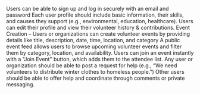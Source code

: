 Users can be able to sign up and log in securely with an email and password
Each user profile should include basic information, their skills, and causes they support (e.g., environmental, education, healthcare).
Users can edit their profile and view their volunteer history & contributions.
Event Creation – Users or organizations can create volunteer events by providing details like title, description, date, time, location, and category
A public event feed allows users to browse upcoming volunteer events and filter them by category, location, and availability.
Users can join an event instantly with a "Join Event" button, which adds them to the attendee list.
Any user or organization should be able to post a request for help (e.g., “We need volunteers to distribute winter clothes to homeless people.”)
Other users should be able to offer help and coordinate through comments or private messaging.
